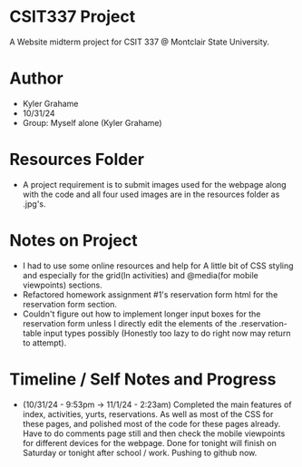 # CSIT337 Project
A Website midterm project for CSIT 337 @ Montclair State University.

# Author 
- Kyler Grahame
- 10/31/24
- Group: Myself alone (Kyler Grahame)

# Resources Folder
- A project requirement is to submit images used for the webpage along with the code and all four used images are in the resources folder as .jpg's. 

# Notes on Project
- I had to use some online resources and help for A little bit of CSS styling and especially for the grid(In activities) and @media(for mobile viewpoints) sections. 
- Refactored homework assignment #1's reservation form html for the reservation form section. 
- Couldn't figure out how to implement longer input boxes for the reservation form unless I directly edit the elements of the .reservation-table input types possibly (Honestly too lazy to do right now may return to attempt). 

# Timeline / Self Notes and Progress
- (10/31/24 - 9:53pm -> 11/1/24 - 2:23am) Completed the main features of index, activities, yurts, reservations. As well as most of the CSS for these pages, and polished most of the code for these pages already. Have to do comments page still and then check the mobile viewpoints for different devices for the webpage. Done for tonight will finish on Saturday or tonight after school / work. Pushing to github now. 